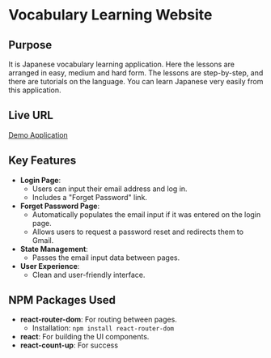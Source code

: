 # Vocabulary Learning Website

## Purpose
It is Japanese vocabulary learning application. Here the lessons are arranged in easy, medium and hard form. The lessons are step-by-step, and there are tutorials on the language. You can learn Japanese very easily from this application.

## Live URL
[Demo Application](https://your-live-demo-url.com)

## Key Features
- **Login Page**: 
  - Users can input their email address and log in.
  - Includes a "Forget Password" link.
- **Forget Password Page**:
  - Automatically populates the email input if it was entered on the login page.
  - Allows users to request a password reset and redirects them to Gmail.
- **State Management**: 
  - Passes the email input data between pages.
- **User Experience**:
  - Clean and user-friendly interface.

## NPM Packages Used
- **react-router-dom**: For routing between pages.
  - Installation: `npm install react-router-dom`
- **react**: For building the UI components.
- **react-count-up**: For success 



